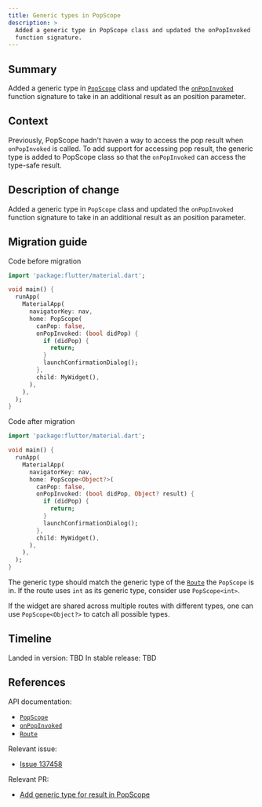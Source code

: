 ```yaml
---
title: Generic types in PopScope
description: >
  Added a generic type in PopScope class and updated the onPopInvoked
  function signature.
---
```


## Summary

Added a generic type in [`PopScope`][] class and updated the [`onPopInvoked`][]
function signature to take in an additional result as an position parameter.

## Context

Previously, PopScope hadn't haven a way to access the pop result when `onPopInvoked`
is called. To add support for accessing pop result, the generic type is added to
PopScope class so that the `onPopInvoked` can access the type-safe result.

## Description of change

Added a generic type in `PopScope` class and updated the `onPopInvoked`
function signature to take in an additional result as an position parameter.

## Migration guide

Code before migration

```dart
import 'package:flutter/material.dart';

void main() {
  runApp(
    MaterialApp(
      navigatorKey: nav,
      home: PopScope(
        canPop: false,
        onPopInvoked: (bool didPop) {
          if (didPop) {
            return;
          }
          launchConfirmationDialog();
        },
        child: MyWidget(),
      ),
    ),
  );
}
```

Code after migration
```dart
import 'package:flutter/material.dart';

void main() {
  runApp(
    MaterialApp(
      navigatorKey: nav,
      home: PopScope<Object?>(
        canPop: false,
        onPopInvoked: (bool didPop, Object? result) {
          if (didPop) {
            return;
          }
          launchConfirmationDialog();
        },
        child: MyWidget(),
      ),
    ),
  );
}
```

The generic type should match the generic type of the [`Route`] the `PopScope` is in.
If the route uses `int` as its generic type, consider use `PopScope<int>`.

If the widget are shared across multiple routes with different types, one can
use `PopScope<Object?>` to catch all possible types.

## Timeline

Landed in version: TBD
In stable release: TBD

## References

API documentation:

* [`PopScope`][]
* [`onPopInvoked`][]
* [`Route`][]

Relevant issue:

* [Issue 137458][]

Relevant PR:

* [Add generic type for result in PopScope][]

[Add generic type for result in PopScope]: {{site.repo.flutter}}/pull/139164
[`PopScope`]: {{site.api}}/flutter/widgets/PopScope-class.html
[`Route`]: {{site.api}}/flutter/widgets/Route-class.html
[`onPopInvoked`]: {{site.api}}/flutter/widgets/PopScope/onPopInvoked.html
[Issue 137458]: {{site.repo.flutter}}/issues/137458
